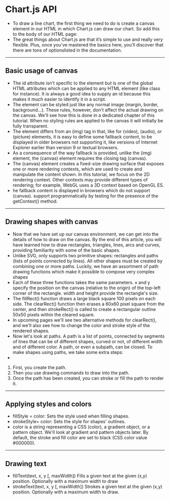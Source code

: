 # Chart.js API  
- To draw a line chart, the first thing we need to do is create a canvas element in our HTML in which Chart.js can draw our chart. So add this to the body of our HTML page:
- The great things about Chart.js are that it’s simple to use and really very flexible. Plus, once you’ve mastered the basics here, you’ll discover that there are tons of optionslisted in the documentation.
 
 <hr />
 <h2>Basic usage of canvas</h2>
 <ul>
  <li>The id attribute isn't specific to the <canvas> element but is one of the global HTML attributes which can be applied to any HTML element (like class for instance). It is always a good idea to supply an id because this makes it much easier to identify it in a script.</li>
  <li>The <canvas> element can be styled just like any normal image (margin, border, background…). These rules, however, don't affect the actual drawing on the canvas. We'll see how this is done in a dedicated chapter of this tutorial. When no styling rules are applied to the canvas it will initially be fully transparent.</li>
  <li>The <canvas> element differs from an (img) tag in that, like for (video), (audio), or (picture) elements, it is easy to define some fallback content, to be displayed in older browsers not supporting it, like versions of Internet Explorer earlier than version 9 or textual browsers.</li>
  <li>As a consequence of the way fallback is provided, unlike the (img) element, the (canvas) element requires the closing tag (canvas).</li>
  <li>The (canvas) element creates a fixed-size drawing surface that exposes one or more rendering contexts, which are used to create and manipulate the content shown. In this tutorial, we focus on the 2D rendering context. Other contexts may provide different types of rendering; for example, WebGL uses a 3D context based on OpenGL ES.</li>
  <li>he fallback content is displayed in browsers which do not support (canvas). support programmatically by testing for the presence of the getContext() method.</li>
  </ul>
  
 <hr />
 <h2>Drawing shapes with canvas</h2>
 <ul>
  <li>Now that we have set up our canvas environment, we can get into the details of how to draw on the canvas. By the end of this article, you will have learned how to draw rectangles, triangles, lines, arcs and curves, providing familiarity with some of the basic shapes.</li>
  <li>Unlike SVG, <canvas> only supports two primitive shapes: rectangles and paths (lists of points connected by lines). All other shapes must be created by combining one or more paths. Luckily, we have an assortment of path drawing functions which make it possible to compose very complex shapes</li>
  <li>Each of these three functions takes the same parameters. x and y specify the position on the canvas (relative to the origin) of the top-left corner of the rectangle. width and height provide the rectangle's size.</li>
  <li>The fillRect() function draws a large black square 100 pixels on each side. The clearRect() function then erases a 60x60 pixel square from the center, and then strokeRect() is called to create a rectangular outline 50x50 pixels within the cleared square.</li>
  <li> In upcoming pages we'll see two alternative methods for clearRect(), and we'll also see how to change the color and stroke style of the rendered shapes.</li>
  <li> Now let's look at paths. A path is a list of points, connected by segments of lines that can be of different shapes, curved or not, of different width and of different color. A path, or even a subpath, can be closed. To make shapes using paths, we take some extra steps:<li>
  </ul>
  <ol>
  <li>First, you create the path.</li>
  <li>Then you use drawing commands to draw into the path.</li>
  <li>Once the path has been created, you can stroke or fill the path to render it.</li>
  </ol>
  
  <hr />
  <h2>Applying styles and colors</h2>
  <ul>
  <li>fillStyle = color: Sets the style used when filling shapes.</li>
  <li>strokeStyle= color: Sets the style for shapes' outlines.</li>
  <li>color is a string representing a CSS (color), a gradient object, or a pattern object. We'll look at gradient and pattern objects later. By default, the stroke and fill color are set to black (CSS color value #000000).</li>
  </ul>
  
  <hr />
  <h2>Drawing text</h2>
  <ul>
  <li>fillText(text, x, y [, maxWidth]) Fills a given text at the given (x,y) position. Optionally with a maximum width to draw</li>
  <li>strokeText(text, x, y [, maxWidth]) Strokes a given text at the given (x,y) position. Optionally with a maximum width to draw.</li>
  </ul>
  


    
    
    
    
